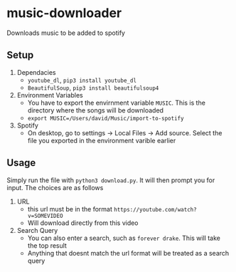 # music-downloader
Downloads music to be added to spotify


## Setup
1. Dependacies
    - `youtube_dl`, `pip3 install youtube_dl`
    - `BeautifulSoup`, `pip3 install beautifulsoup4`
2. Environment Variables
    - You have to export the envirnment variable `MUSIC`. This is the directory where the songs will be downloaded
    - `export MUSIC=/Users/david/Music/import-to-spotify`
3. Spotify
    - On desktop, go to settings -> Local Files -> Add source. Select the file you exported in the environment varible earlier

## Usage
Simply run the file with `python3 download.py`. It will then prompt you for input. The choices are as follows
1. URL
    - this url must be in the format `https://youtube.com/watch?v=SOMEVIDEO`
    - Will download directly from this video
2. Search Query
    - You can also enter a search, such as `forever drake`. This will take the top result
    - Anything that doesnt match the url format will be treated as a search query



